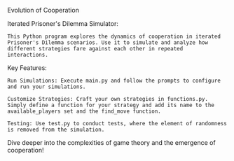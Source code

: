 Evolution of Cooperation

Iterated Prisoner's Dilemma Simulator:

    This Python program explores the dynamics of cooperation in iterated Prisoner's Dilemma scenarios. Use it to simulate and analyze how different strategies fare against each other in repeated     interactions.

Key Features:

    Run Simulations: Execute main.py and follow the prompts to configure and run your simulations.
    
    Customize Strategies: Craft your own strategies in functions.py. Simply define a function for your strategy and add its name to the available_players set and the find_move function.
    
    Testing: Use test.py to conduct tests, where the element of randomness is removed from the simulation.

Dive deeper into the complexities of game theory and the emergence of cooperation!

